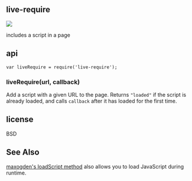 ## live-require

[![](http://ci.testling.com/tmcw/live-require.png)](http://ci.testling.com/tmcw/live-require)

includes a script in a page

## api

```
var liveRequire = require('live-require');
```

### liveRequire(url, callback)

Add a script with a given URL to the page. Returns `"loaded"` if the script
is already loaded, and calls `callback` after it has loaded for the first
time.

## license

BSD

## See Also

[maxogden's loadScript method](https://github.com/tmcw/live-require/issues/1) also allows you to load JavaScript during runtime.
